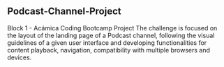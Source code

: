 ## Podcast-Channel-Project
Block 1 - Acámica Coding Bootcamp Project
The challenge is focused on the layout of the landing page of a Podcast channel, 
following the visual guidelines of a given user interface and developing functionalities for content playback, 
navigation, compatibility with multiple browsers and devices.
